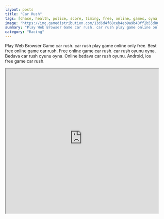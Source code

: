 ```yaml
---
layout: posts
title: "Car Rush"
tags: [chase, health, police, score, timing, free, online, games, oyna, game, free, games, play, play, games]
image: "https://img.gamedistribution.com/13d6d4f68ceb4eb9a9b40ff2b55d80ad-512x384.jpeg"
summary: "Play Web Browser Game car rush. car rush play game online only free. Best free online game car rush. Free online game car rush. car rush oyunu oyna. Bedava car rush oyunu oyna. Online bedava car rush oyunu. Android, ios free game car rush."
category: "Racing"
---
```


Play Web Browser Game car rush. car rush play game online only free. Best free online game car rush. Free online game car rush. car rush oyunu oyna. Bedava car rush oyunu oyna. Online bedava car rush oyunu. Android, ios free game car rush.

<iframe width="100%" height="480px;" src="https://html5.gamedistribution.com/13d6d4f68ceb4eb9a9b40ff2b55d80ad/"></iframe>